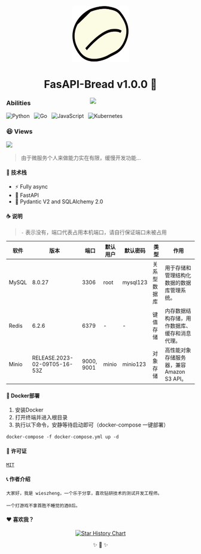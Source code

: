 <div align="center">
  <img src="docs/icon.svg" alt="icon" width="150px" height="150px">
  <h1>
    FasAPI-Bread v1.0.0 👋
  </h1>
</div>


<img align='right' src="https://media.giphy.com/media/qgQUggAC3Pfv687qPC/giphy.gif" width="280">



### Abilities

![Python](https://img.shields.io/badge/-Python-black?logo=python&style=social)&nbsp;&nbsp;
![Go](https://img.shields.io/badge/-Go-black?logo=go&style=social)&nbsp;&nbsp;
![JavaScript](https://img.shields.io/badge/-JavaScript-black?logo=JavaScript&style=social)&nbsp;&nbsp;
![Kubernetes](https://img.shields.io/badge/-Kubernetes-black?logo=kubernetes&style=social)&nbsp;&nbsp;

### 😆 Views

<div align="left">
<img src='https://count.getloli.com/get/@wieszheng.github.readme'>
</div>

> 由于微服务个人来做能力实在有限，缓慢开发功能...

#### 🎉 技术栈

- ⚡️ Fully async
- 💎 FastAPI
- 🚀 Pydantic V2 and SQLAlchemy 2.0

#### ☕ 说明

> `-` 表示没有，端口代表占用本机端口，请自行保证端口未被占用

| 软件    | 版本                           | 端口         | 默认用户  | 默认密码     | 类型     | 作用                           |
|-------|------------------------------|------------|-------|----------|--------|------------------------------|
| MySQL | 8.0.27                       | 3306       | root  | mysql123 | 关系型数据库 | 用于存储和管理结构化数据的数据库管理系统。        |
| Redis | 6.2.6                        | 6379       | -     | -        | 键值存储   | 内存数据结构存储，用作数据库、缓存和消息代理。      |
| Minio | RELEASE.2023-02-09T05-16-53Z | 9000, 9001 | minio | minio123 | 对象存储   | 高性能对象存储服务器，兼容 Amazon S3 API。 |

#### 🎃 Docker部署

1. 安装Docker
2. 打开终端并进入根目录
3. 执行以下命令，安静等待启动即可（docker-compose 一键部署）

```shell
docker-compose -f docker-compose.yml up -d
```

#### 🔐 许可证

[`MIT`](LICENSE)

#### 📞 作者介绍

    大家好，我是 wieszheng，一个乐于分享，喜欢钻研技术的测试开发工程师。

    一个打游戏不拿首胜不睡觉的酒0后。

#### ❤️ 喜欢我？

<p align="center">
<a href="https://star-history.com/#wieszheng/Alden">
  <picture>
    <source media="(prefers-color-scheme: dark)" srcset="https://api.star-history.com/svg?repos=wieszheng/Alden&type=Date&title=50&theme=dark" />
    <source media="(prefers-color-scheme: light)" srcset="https://api.star-history.com/svg?repos=wieszheng/Alden&type=Date&title=50" />
    <img alt="Star History Chart" src="https://api.star-history.com/svg?repos=wieszheng/Alden&type=Date" />
  </picture>
</a>
</p>

<div align="center">
✨ 🍰 ✨
</div>